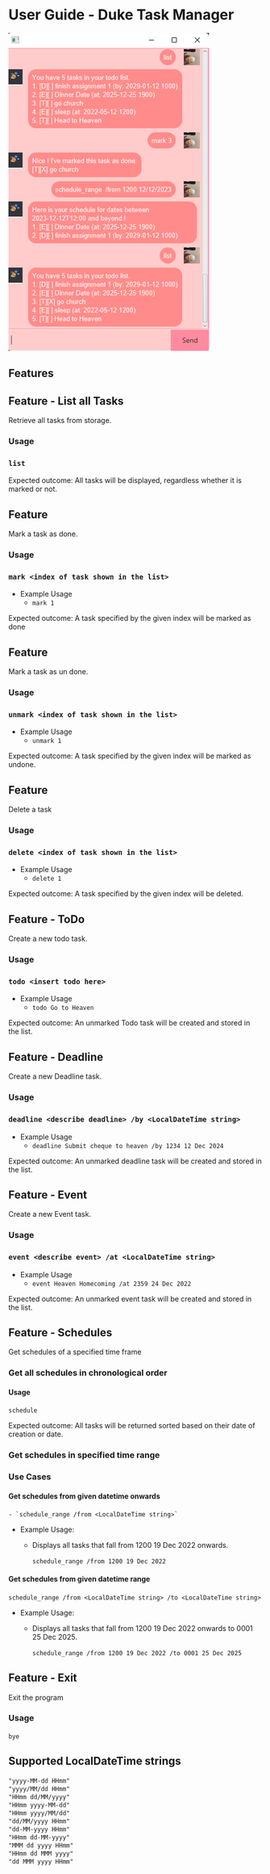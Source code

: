 # User Guide - Duke Task Manager
![Screenshot](./docs/Ui.png)

## Features

## Feature - List all Tasks
Retrieve all tasks from storage.
### Usage
### `list`

Expected outcome: All tasks will be displayed, regardless whether it is marked or not.

## Feature
Mark a task as done.
### Usage
### `mark <index of task shown in the list>`

- Example Usage
   - `mark 1`

Expected outcome: A task specified by the given index will be marked as done

## Feature
Mark a task as un done.
### Usage
### `unmark <index of task shown in the list>`

- Example Usage
   - `unmark 1`

Expected outcome: A task specified by the given index will be marked as undone.

## Feature
Delete a task
### Usage
### `delete <index of task shown in the list>`

- Example Usage
   - `delete 1`

Expected outcome: A task specified by the given index will be deleted.

## Feature - ToDo
Create a new todo task.
### Usage
### `todo <insert todo here>`

- Example Usage
   - `todo Go to Heaven`

Expected outcome: An unmarked Todo task will be created and stored in the list.

## Feature - Deadline
Create a new Deadline task.
### Usage
### `deadline <describe deadline> /by <LocalDateTime string>`

- Example Usage
   - `deadline Submit cheque to heaven /by 1234 12 Dec 2024`

Expected outcome: An unmarked deadline task will be created and stored in the list.

## Feature - Event
Create a new Event task.
### Usage
### `event <describe event> /at <LocalDateTime string>`

- Example Usage
   - `event Heaven Homecoming /at 2359 24 Dec 2022`

Expected outcome: An unmarked event task will be created and stored in the list.

## Feature - Schedules
Get schedules of a specified time frame
### Get all schedules in chronological order
#### Usage
`schedule`

Expected outcome: All tasks will be returned sorted based on their date of creation or date.

### Get schedules in specified time range
### Use Cases
#### Get schedules from given datetime onwards
    - `schedule_range /from <LocalDateTime string>`

- Example Usage:
   - Displays all tasks that fall from 1200 19 Dec 2022 onwards.

     `schedule_range /from 1200 19 Dec 2022`

#### Get schedules from given datetime range
`schedule_range /from <LocalDateTime string> /to <LocalDateTime string>`

- Example Usage:
   - Displays all tasks that fall from 1200 19 Dec 2022 onwards to 0001 25 Dec 2025.

     `schedule_range /from 1200 19 Dec 2022 /to 0001 25 Dec 2025`

## Feature - Exit
Exit the program
### Usage
`bye`

## Supported LocalDateTime strings
```
"yyyy-MM-dd HHmm"
"yyyy/MM/dd HHmm"
"HHmm dd/MM/yyyy"
"HHmm yyyy-MM-dd"
"HHmm yyyy/MM/dd"
"dd/MM/yyyy HHmm"
"dd-MM-yyyy HHmm"
"HHmm dd-MM-yyyy"
"MMM dd yyyy HHmm"
"HHmm dd MMM yyyy"
"dd MMM yyyy HHmm"
```